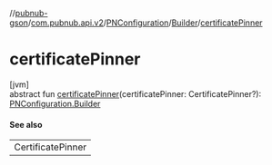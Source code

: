 //[pubnub-gson](../../../../index.md)/[com.pubnub.api.v2](../../index.md)/[PNConfiguration](../index.md)/[Builder](index.md)/[certificatePinner](certificate-pinner.md)

# certificatePinner

[jvm]\
abstract fun [certificatePinner](certificate-pinner.md)(certificatePinner: CertificatePinner?): [PNConfiguration.Builder](index.md)

#### See also

| |
|---|
| CertificatePinner |
